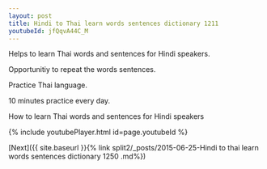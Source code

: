```yaml
---
layout: post
title: Hindi to Thai learn words sentences dictionary 1211 
youtubeId: jfQqvA44C_M
---
```

 
 
Helps to learn Thai words and sentences for Hindi speakers.

Opportunitiy to repeat the words sentences. 

Practice Thai language. 
 
10 minutes practice every day. 
 
How to learn Thai words and sentences for Hindi speakers 
 
{% include youtubePlayer.html id=page.youtubeId %}
 
 
[Next]({{ site.baseurl }}{% link  split2/_posts/2015-06-25-Hindi to thai learn words sentences dictionary 1250 .md%})
 
